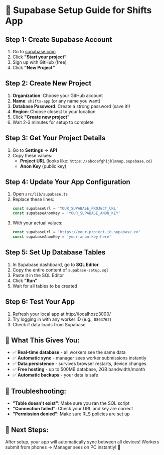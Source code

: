 # 🚀 Supabase Setup Guide for Shifts App

## Step 1: Create Supabase Account
1. Go to [supabase.com](https://supabase.com)
2. Click **"Start your project"**
3. Sign up with GitHub (free)
4. Click **"New Project"**

## Step 2: Create New Project
1. **Organization**: Choose your GitHub account
2. **Name**: `shifts-app` (or any name you want)
3. **Database Password**: Create a strong password (save it!)
4. **Region**: Choose closest to your location
5. Click **"Create new project"**
6. Wait 2-3 minutes for setup to complete

## Step 3: Get Your Project Details
1. Go to **Settings** → **API**
2. Copy these values:
   - **Project URL** (looks like: `https://abcdefghijklmnop.supabase.co`)
   - **Anon Key** (public key)

## Step 4: Update Your App Configuration
1. Open `src/lib/supabase.ts`
2. Replace these lines:
   ```typescript
   const supabaseUrl = 'YOUR_SUPABASE_PROJECT_URL'
   const supabaseAnonKey = 'YOUR_SUPABASE_ANON_KEY'
   ```
3. With your actual values:
   ```typescript
   const supabaseUrl = 'https://your-project-id.supabase.co'
   const supabaseAnonKey = 'your-anon-key-here'
   ```

## Step 5: Set Up Database Tables
1. In Supabase dashboard, go to **SQL Editor**
2. Copy the entire content of `supabase-setup.sql`
3. Paste it in the SQL Editor
4. Click **"Run"**
5. Wait for all tables to be created

## Step 6: Test Your App
1. Refresh your local app at http://localhost:3000/
2. Try logging in with any worker ID (e.g., `8863762`)
3. Check if data loads from Supabase

## 🎯 What This Gives You:
- ✅ **Real-time database** - all workers see the same data
- ✅ **Automatic sync** - manager sees worker submissions instantly
- ✅ **Data persistence** - survives browser restarts, device changes
- ✅ **Free hosting** - up to 500MB database, 2GB bandwidth/month
- ✅ **Automatic backups** - your data is safe

## 🔧 Troubleshooting:
- **"Table doesn't exist"**: Make sure you ran the SQL script
- **"Connection failed"**: Check your URL and key are correct
- **"Permission denied"**: Make sure RLS policies are set up

## 🚀 Next Steps:
After setup, your app will automatically sync between all devices!
Workers submit from phones → Manager sees on PC instantly! 🎉
